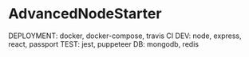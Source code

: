 # AdvancedNodeStarter

DEPLOYMENT: docker, docker-compose, travis CI
DEV: node, express, react, passport
TEST: jest, puppeteer
DB: mongodb, redis
